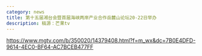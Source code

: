 ```yaml
---
category: news
title: 第十五届湘台会暨首届海峡两岸产业合作岳麓山论坛20-22日举办
description: 稿源：芒果tv
---
```


https://www.mgtv.com/b/350020/14379408.html?f=m_wx&dc=7B0E4DFD-9614-4EC0-BF64-AC7BCEB477FF
